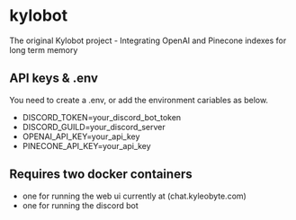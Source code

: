 # kylobot
The original Kylobot project -  Integrating  OpenAI and Pinecone indexes for long term memory

## API keys & .env
You need to create a .env, or add the environment cariables as below. 

- DISCORD_TOKEN=your_discord_bot_token 
- DISCORD_GUILD=your_discord_server 
- OPENAI_API_KEY=your_api_key 
- PINECONE_API_KEY=your_api_key 

## Requires two docker containers
 - one for running the web ui currently at (chat.kyleobyte.com)
 - one for running the discord bot
 


